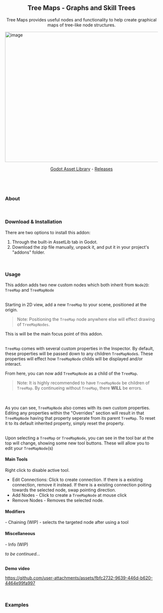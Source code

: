 
<!-- image here -->
<!-- ![Annotation](url)-->
<h2 align="center">
	Tree Maps - Graphs and Skill Trees
</h2>
<p align="center">
	Tree Maps provides useful nodes and functionality to help create graphical maps of tree-like node structures.
</p>
<img width="1027" height="428" alt="image" src="https://github.com/user-attachments/assets/33846207-1cb2-458d-8d88-33f94e250fa7" />

<br>
<p align="center">
	<a href="https://godotengine.org/asset-library/">Godot Asset Library</a> -
	<a href="https://github.com/ToxicStarfall/skill-tree-addon/releases">Releases</a>
</p>

#

<br>
<h3>About</h3>

<br>
<h3>Download & Installation</h3>
There are two options to install this addon:
<ol>
	<li>Through the built-in AssetLib tab in Godot.</li>
	<li>Download the zip file manually, unpack it, and put it in your project's "addons" folder.</li>
</ol>

<br>
<h3>Usage</h3>

This addon adds two new custom nodes which both inherit from `Node2D`: `TreeMap` and `TreeMapNode`
<br><br>

Starting in 2D view, add a new `TreeMap` to your scene, positioned at the origin.

> Note: Positioning the `TreeMap` node anywhere else will effect drawing of `TreeMapNodes`.

This is will be the main focus point of this addon.
<br><br>

`TreeMap` comes with several custom properties in the Inspector.
By default, these properties will be passed down to any children `TreeMapNode`s.
These properties will effect how `TreeMapNode` childs will be displayed and/or interact.

From here, you can now add `TreeMapNode` as a child of the `TreeMap`.
> Note: It is highly recommended to have `TreeMapNode` be children of `TreeMap`.
> By continueing without `TreeMap`, there **WILL** be errors.

<br><br>
As you can see, `TreeMapNode` also comes with its own custom properties.
Editing any properties within the "Overrides" section will result in that `TreeMapNode` having that
property seperate from its parent `TreeMap`. To reset it to its default inherited property, simply
reset the property.
<br><br>

Upon selecting a `TreeMap` or `TreeMapNode`, you can see in the tool bar at the top will change,
showing some new tool buttons. These will allow you to edit your `TreeMapNode`(s)

<h4>Main Tools</h4>
Right click to disable active tool.

- Edit Connections:
	Click to create connection.
	If there is a existing connection, remove it instead.
	If there is a existing connection poiting towards the selected node, swap pointing direction.
- Add Nodes - Click to create a `TreeMapNode` at mouse click
- Remove Nodes - Removes the selected node.

<h4>Modifiers</h4>
- Chaining (WIP) - selects the targeted node after using a tool

<h4>Miscellaneous</h4>
- Info (WIP)


_to be continued..._
<br><br>

**Demo video**

https://github.com/user-attachments/assets/fbfc2732-9639-446d-b620-4464e99fa997


<br>
<h3>Examples</h3>

